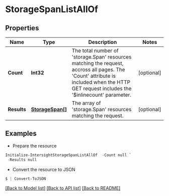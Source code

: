 # StorageSpanListAllOf
## Properties

Name | Type | Description | Notes
------------ | ------------- | ------------- | -------------
**Count** | **Int32** | The total number of &#39;storage.Span&#39; resources matching the request, accross all pages. The &#39;Count&#39; attribute is included when the HTTP GET request includes the &#39;$inlinecount&#39; parameter. | [optional] 
**Results** | [**StorageSpan[]**](StorageSpan.md) | The array of &#39;storage.Span&#39; resources matching the request. | [optional] 

## Examples

- Prepare the resource
```powershell
Initialize-IntersightStorageSpanListAllOf  -Count null `
 -Results null
```

- Convert the resource to JSON
```powershell
$ | Convert-ToJSON
```

[[Back to Model list]](../README.md#documentation-for-models) [[Back to API list]](../README.md#documentation-for-api-endpoints) [[Back to README]](../README.md)

